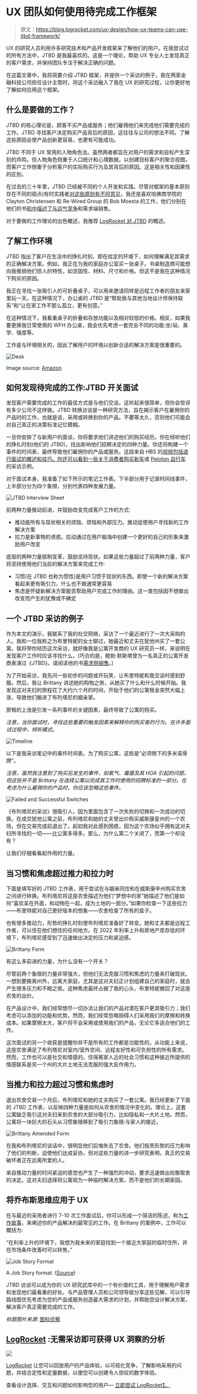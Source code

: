 # UX 团队如何使用待完成工作框架

> 原文：<https://blog.logrocket.com/ux-design/how-ux-teams-can-use-jtbd-framework/>

UX 的研究人员利用许多研究技术和产品开发框架来了解他们的用户。在我尝试过的所有方法中，JTBD 是我最喜欢的。这是一个理论，帮助 UX 专业人士发现真正的客户需求，并保持团队专注于解决正确的问题。

在这篇文章中，我将简要介绍 JTBD 框架，并提供一个采访的例子，我在两家金融科技公司担任设计主管时，将这个采访融入了我在 UX 的研究过程，让你更好地了解如何应用这个框架。

## 什么是要做的工作？

JTBD 的核心理论是，顾客不买产品或服务；他们雇佣他们来完成他们需要完成的工作。JTBD 寻找客户决定购买产品背后的原因，这往往与公司的想法不同。了解这些原因会使产品创新更容易，也更有可能成功。

JTBD 不同于 UX 常用的人物角色法。虽然两者都旨在对用户的需求和目标产生深刻的共鸣，但人物角色侧重于人口统计和心理数据，以创建目标客户的聚合视图，而客户工作侧重于分析客户的实际购买行为及其背后的原因。这是相关性和因果性的区别。

在过去的三十年里，JTBD 已经被不同的个人开发和实践。尽管对框架的基本原则存在不同的观点(有时实践者[对这些原则有不同意见](https://jobs-to-be-done.com/alan-klements-war-on-jobs-to-be-done-dad8eaed567c)，我还是喜欢哈佛商学院的 Clayton Christensen 和 Re-Wired Group 的 Bob Moesta 的工作，他们分别在他们的书[和](https://www.amazon.com/Competing-Against-Luck-Innovation-Customer/dp/0062435612)[中描述了与运气竞争](https://www.amazon.com/Demand-Side-Sales-101-Customers-Progress/dp/1544509987)和需求端销售。

对于要做的工作理论的出色概述，我推荐 [LogRocket 对 JTBD](https://blog.logrocket.com/product-management/what-is-jobs-to-be-done-framework-examples/) 的概述。

## 了解工作环境

JTBD 指出了客户在生活中的挣扎时刻，即在给定的环境下，如何理解满足其需求的正确解决方案。例如，我正在为我的家庭办公室买一张桌子。书桌制造商可能想向我推销他们惊人的特性，如坚固性、材料、尺寸和价格。但这不是我在这种情况下购买的原因。

我正在寻找一张吸引人的可折叠桌子，可以用来邀请同样是远程工作者的朋友来家里玩一天。在这种情况下，办公桌的 JTBD 是“帮助我与其他当地设计师保持联系”和“让在家工作不那么孤立，更有创意。”

在这种情况下，我看重桌子的折叠和存放功能以及相对较低的价格。相反，如果我要更换我日常使用的 WFH 办公桌，我会优先考虑一套完全不同的功能:坐/站、美学、强度等。

工作是与环境相关的，因此了解用户的环境以创新合适的解决方案是很重要的。

![Desk](img/77353a0e0c912105b7c49d208328e1be.png)

Image source: [Amazon](https://www.amazon.com/dp/B08G8KV3VR/ref=sspa_dk_detail_1?psc=1&pd_rd_i=B08G8KV3VR&pd_rd_w=uSTuz&content-id=amzn1.sym.9f074495-da4d-4e1c-b407-69e85fa47fdb&pf_rd_p=9f074495-da4d-4e1c-b407-69e85fa47fdb&pf_rd_r=K7SASCBBSRKH9873CN4Z&pd_rd_wg=FjcNK&pd_rd_r=c2b5af52-d1ef-42f9-956e-8227c4eae03c&s=kitchen&sp_csd=d2lkZ2V0TmFtZT1zcF9kZXRhaWxfdGhlbWF0aWM&spLa=ZW5jcnlwdGVkUXVhbGlmaWVyPUFKSlAzTlRDNjFHMiZlbmNyeXB0ZWRJZD1BMDE1MzM0OEtNOVdHMlVWRllPVCZlbmNyeXB0ZWRBZElkPUEwNjI0MDY1QjFFTTUwVzUyRE9XJndpZGdldE5hbWU9c3BfZGV0YWlsX3RoZW1hdGljJmFjdGlvbj1jbGlja1JlZGlyZWN0JmRvTm90TG9nQ2xpY2s9dHJ1ZQ==)

## 如何发现待完成的工作:JTBD 开关面试

发现客户需要完成的工作的最佳方式是与他们交谈。这听起来很简单，但你会惊讶有多少公司不这样做。JTBD 转换访谈是一种研究方法，旨在揭示客户在雇佣你的产品时的工作，也就是说，采用或转换到你的产品。不要等太久，否则他们可能会对自己真正的决策标准记忆模糊。

一旦你安排了与新用户的面谈，你将要求他们讲述他们的购买经历。你在倾听他们的挣扎时刻(他们的 JTBD)，找出影响他们招聘决定的四种力量。你还将构建一个事件的时间表，最终导致他们雇佣你的产品或服务。这段来自 HBS 的[视频包括进行面试的概述和技巧。你还可以看到一些关于消费者购买](https://www.youtube.com/watch?v=HSyC7M6u4zQ)[新车](https://vimeo.com/81153746)或 [Peloton 自行车](https://www.youtube.com/watch?v=ek0yAdEkbgA)的采访示例。

对于面试本身，我准备了如下所示的笔记工作表。下半部分用于记录时间线事件，上半部分分为四个象限，分别代表四种发展力量。

![JTBD Interview Sheet](img/c5e82ce5137d04f3fb768f3d388ad769.png)

前两种力量推动前进，并鼓励改变完成客户工作的方式:

*   推动是所有与现状相关的烦恼、烦恼和外部压力。推动促使用户寻找新的工作解决方案
*   拉力是新事物的诱惑。拉动通过在用户脑海中创建一个更好的自己的形象来激励用户改变

底层的两种力量抵制变革，鼓励坚持现状。如果这些力量超过了前两种力量，客户将坚持使用他们当前的解决方案来完成工作:

*   习惯(在 JTBD 也称为惯性)是用户习惯于现状的东西。即使一个新的解决方案看起来更有吸引力，什么也不做通常更容易
*   焦虑是怀疑新解决方案能否帮助用户完成工作的理由。这一类包括因不想做出改变而产生的犹豫或不确定

## 一个 JTBD 采访的例子

作为本文的演示，我联系了我的社交网络，采访了一个最近进行了一次大采购的人。我和一位我称之为布里特妮的女士聊过，她最近和丈夫在犹他州买了一套公寓。我将带你经历这次采访，就好像我是公寓开发商的 UX 研究员一样，来说明在发现客户工作时应该寻找什么。(巧合的是，鲍勃·默斯塔曾为一名真正的公寓开发商表演过《JTBD》。请阅读他的书[需求侧销售](https://www.amazon.com/Demand-Side-Sales-101-Customers-Progress/dp/1544509987)。)

为了开始采访，我先问一些初步的问题或开玩笑，让布里特妮和我交谈时感到舒服。然后，我让 Brittany 讲述她的购物之旅，从她买了什么和什么时候开始。我发现这对夫妇的旅程花了大约六个月的时间，开始于他们的公寓租金突然大幅上涨，导致他们搬进了布列塔尼的姻亲家。

房租的上涨是引发一系列事件的关键因素，最终导致了公寓的购买。

*注意，当你面试时，寻找这些重要的触发因素来解释你的购买者的行为。在许多面试过程中，倾听模式。*

![Timeline](img/ca8b18d4b3393cb94655972aa4fd3024.png)

以下是我采访笔记中的事件时间表。为了购买公寓，这些是“必须倒下的多米诺骨牌”。

*注意，虽然我注意到了购买后发生的事件，如氡气、霉菌及其 HOA 引起的问题，但这些并不是 Brittany 在选择公寓以完成其工作时使用的招聘标准的一部分。在考虑为什么雇佣你的产品时，你应该忽略这些事件。*

![Failed and Successful Switches](img/f2327052c690534203016d37611884de.png)

《布列塔尼的采访》很吸引人，因为里面包含了一次失败的切换和一次成功的切换。在成交犹他公寓之前，布列塔尼和她的丈夫曾出价购买威斯康星州的一个农场，但在交易完成前退出了。起初我对此感到困惑，因为这个农场似乎拥有这对夫妇所寻找的一切——比公寓多得多。那么，为什么第二个关闭了，而第一个却没有？

让我们仔细看看起作用的力量。

## 当习惯和焦虑超过推力和拉力时

下面是填写好的 JTBD 工作表，用于尝试在与姻亲同住和在威斯康辛州购买农舍之间进行转换。布列塔尼将这座农舍描述为他们“梦想中的家”她描述了他们是如何“喜欢呆在外面，和动物在一起，成为土地的一部分。”如果你检查一下这些拉力——布里特妮对自己更好版本的想象——农舍检查了所有的盒子。

也有很多推动力，形势的挣扎时刻使布列塔尼准备好了转变。她和丈夫都是远程工作者，可以住在他们想住的任何地方。在 2022 年利率上升和房地产库存低的环境下，布列塔尼感受到了迅速做出决定的压力和紧迫感。

![Brittany Form](img/d5c1dcbffaa59be423eba0309d096695.png)

有这么多前进的力量，为什么没有一个开关？

尽管前两个象限的力量非常强大，但他们无法克服习惯和焦虑的力量来打破现状。一想到要搬离州外，远离大家庭，尤其是这对夫妇正计划组建自己的家庭时，就会产生很多压力和不眠之夜。这种焦虑最终占据了我的心头，布里特妮撤回了对这座农舍的出价。

在产品设计中，我们经常想尽一切办法让我们的产品对潜在客户更具吸引力；我们考虑可以添加的功能和优势。然而，我们经常忽略阻碍人们采用我们的摩擦和转换成本。如果摩擦太大，客户将不会采用或使用我们的产品，无论它多适合他们的工作。

这次面试的另一个收获是提醒你并不是所有的工作都是功能性的。从功能上来说，这座农舍满足了布列塔尼对室内/室外空间、远程友好性和可负担性的所有需求。然而，工作也可以是社交和情感的。住得离家人近的社会习惯和这种接近所提供的情感联系是另一个州的大片土地无法克服的强大反作用力。

## 当推力和拉力超过习惯和焦虑时

退出农舍交易一个月后，布列塔尼和她的丈夫购买了一套公寓。我已经更新了下面的 JTBD 工作表，以反映四种力量是如何从农舍的情况中变化的。理论上，这套公寓缺乏吸引这对夫妇来到农舍的大部分吸引力，比如隐私和一大片土地。然而，公寓将一块巨大的石头从习惯象限移到了吸引力象限:与家人的接近。

![Brittany Amended Form](img/778ecfdcfb77ba35af0835df7d5945dc.png)

在我和布列塔尼的谈话中，很明显他们后悔失去了农舍。他们指责形势的压力影响了他们的判断，迫使他们达成妥协，但对这些力量的进一步研究表明，真正的交易破坏者正在远离所爱的人。

来自推动力量的时间紧迫的感觉也产生了一种强烈的冲动，要求迅速做出权衡取舍的决定。这对夫妇选择将公寓视为一种临时解决方案，而不是他们的长期家园。

## 将乔布斯思维应用于 UX

在与最近的采用者进行 7-10 次工作面试后，你可以形成一个简洁的陈述，称为[工作故事](https://jtbd.info/replacing-the-user-story-with-the-job-story-af7cdee10c27)，来阐述你的产品解决的最常见的工作。在 Brittany 的案例中，工作可以概括为:

“在利率上升的环境下，我想为我未来的家庭找到一个接近大家庭的临时住所，并在市场条件改善时可以转售。”

![Job Story Format](img/690db7b504daa7b8b6a5cfbad4dad5b0.png)

A Job Story format. ([Source](https://jtbd.info/replacing-the-user-story-with-the-job-story-af7cdee10c27))

JTBD 访谈可以成为你的 UX 研究武库中的一个有价值的工具，用于理解用户需求和发现他们最看重的好处。与产品管理人员和公司领导层分享这些见解，可以引导路线图优先考虑为您的产品或服务创造最大需求的计划，并帮助您设计解决方案，解决客户真正需要完成的工作。

*标题图片来源:* [图标侦察](https://iconscout.com/icon/to-do-list-1605647)

## [LogRocket](https://lp.logrocket.com/blg/signup) :无需采访即可获得 UX 洞察的分析

[![](img/1af2ef21ae5da387d71d92a7a09c08e8.png)](https://lp.logrocket.com/blg/signup)

[LogRocket](https://lp.logrocket.com/blg/signup) 让您可以回放用户的产品体验，以可视化竞争，了解影响采用的问题，并结合定性和定量数据，以便您可以创建令人惊叹的数字体验。

查看设计选择、交互和问题如何影响您的用户— [立即尝试 LogRocket】。](hhttps://lp.logrocket.com/blg/signup)